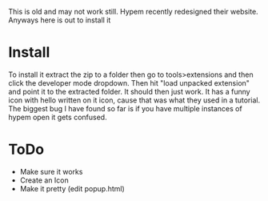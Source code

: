 This is old and may not work still. Hypem recently redesigned their website. Anyways here is out to install it

Install
=======

To install it extract the zip to a folder then go to tools>extensions and then click the developer mode dropdown.  Then hit "load unpacked extension" and point it to the extracted folder.  It should then just work.  It has a funny icon with hello written on it icon, cause that was what they used in a tutorial.  The biggest bug I have found so far is if you have multiple instances of hypem open it gets confused.

ToDo
====
  * Make sure it works
  * Create an Icon
  * Make it pretty (edit popup.html)
